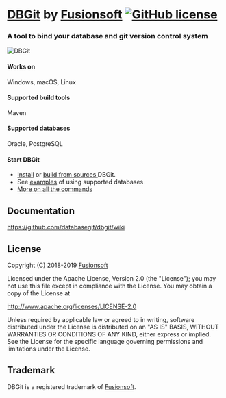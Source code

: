 # [DBGit](https://databasegit.com) by [Fusionsoft](https://www.fusionsoft.ru/en/) [![GitHub license](https://img.shields.io/badge/license-Apache%20License%202.0-blue.svg?style=flat)](http://www.apache.org/licenses/LICENSE-2.0)

### A tool to bind your database and git version control system
![DBGit](http://databasegit.com/public/images/logo_t.png "DBGit")

#### Works on
Windows, macOS, Linux

#### Supported build tools
Maven

#### Supported databases
Oracle, PostgreSQL

#### Start DBGit

- [Install](https://github.com/databasegit/dbgit/wiki/Installation) or [build from sources ](https://github.com/databasegit/dbgit/wiki/Build-DBGit-From-Source) DBGit.
- See [examples](https://github.com/databasegit/dbgit/wiki/Usage) of using supported databases
- [More on all the commands](https://github.com/databasegit/dbgit/wiki#more-on-all-the-commands)

## Documentation
https://github.com/databasegit/dbgit/wiki


## License
Copyright (C) 2018-2019 [Fusionsoft](https://www.fusionsoft.ru/en/)

Licensed under the Apache License, Version 2.0 (the "License");
you may not use this file except in compliance with the License.
You may obtain a copy of the License at

http://www.apache.org/licenses/LICENSE-2.0

Unless required by applicable law or agreed to in writing, software
distributed under the License is distributed on an "AS IS" BASIS,
WITHOUT WARRANTIES OR CONDITIONS OF ANY KIND, either express or implied.
See the License for the specific language governing permissions and
limitations under the License.

## Trademark
DBGit is a registered trademark of [Fusionsoft](https://www.fusionsoft.ru/en/).
